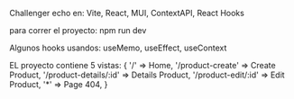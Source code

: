 Challenger echo en: Vite, React, MUI, ContextAPI, React Hooks

para correr el proyecto: npm run dev

Algunos hooks usandos: useMemo, useEffect, useContext

EL proyecto contiene 5 vistas: {
'/' => Home,
'/product-create' => Create Product,
'/product-details/:id' => Details Product,
'/product-edit/:id' => Edit Product,
'\*' => Page 404,
}
